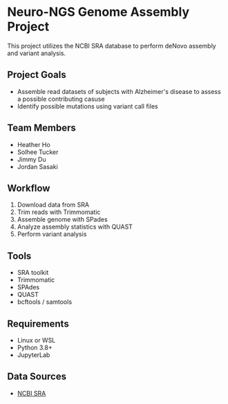 # Neuro-NGS Genome Assembly Project

This project utilizes the NCBI SRA database to perform deNovo assembly and variant analysis.

## Project Goals
- Assemble read datasets of subjects with Alzheimer's disease to assess a possible contributing casuse
- Identify possible mutations using variant call files

## Team Members
- Heather Ho
- Solhee Tucker
- Jimmy Du
- Jordan Sasaki

## Workflow
1. Download data from SRA
2. Trim reads with Trimmomatic
3. Assemble genome with SPades
4. Analyze assembly statistics with QUAST
5. Perform variant analysis

## Tools
- SRA toolkit
- Trimmomatic
- SPAdes
- QUAST
- bcftools / samtools

## Requirements
- Linux or WSL
- Python 3.8+
- JupyterLab

## Data Sources
- [NCBI SRA](https://www.ncbi.nlm.nih.gov/sra)

